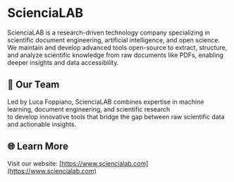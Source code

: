 # ScienciaLAB

ScienciaLAB is a research-driven technology company specializing in scientific document engineering, artificial intelligence, and open science.  
We maintain and develop advanced tools open-source to extract, structure, and analyze scientific knowledge from raw documents like PDFs, enabling deeper insights and data accessibility.

## 🧠 Our Team

Led by Luca Foppiano, ScienciaLAB combines expertise in machine learning, document engineering, and scientific research  
to develop innovative tools that bridge the gap between raw scientific data and actionable insights.

## 🌐 Learn More

Visit our website: [https://www.sciencialab.com](https://www.sciencialab.com)
